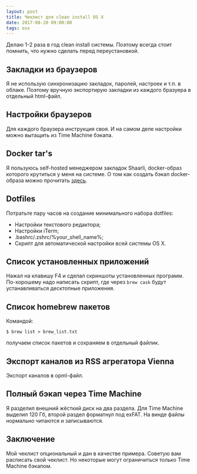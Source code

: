 ```yaml
---
layout: post
title: Чеклист для clean install OS X
date: 2017-08-20 09:00:00
tags: osx
---
```


Делаю 1-2 раза в год clean install системы. Поэтому всегда стоит помнить, что нужно сделать перед переустановкой.

## Закладки из браузеров

Я не использую синхронизацию закладок, паролей, настроек и т.п. в облаке. Поэтому вручную экспортирую закладки из каждого бразуера в отдельный html-файл.

## Настройки браузеров

Для каждого браузера инструкция своя. И на самом деле настройки можно вытащить из Time Machine бэкапа.

## Docker tar's

Я пользуюсь self-hosted менеджером закладок Shaarli, docker-образ которого крутиться у меня на системе. О том как создать бэкап docker-образа можно прочитать [здесь](https://linuxconfig.org/docker-container-backup-and-recovery).

## Dotfiles

Потратьте пару часов на создание минимального набора dotfiles:

- Настройки текстового редактора;
- Настройки iTerm;
- .bashrc/.zshrc/%your_shell_name%;
- Скрипт для автоматической настройки всей системы OS X.

## Список установленных приложений

Нажал на клавишу F4 и сделал скриншоты установленных программ. По-хорошему надо написать скрипт, где через `brew cask` будут устанавливаться десктопные приложения.

## Список homebrew пакетов

Командой:

```shell
$ brew list > brew_list.txt
```

получаем список пакетов и сохраняем в отдельный файлик.

## Экспорт каналов из RSS агрегатора Vienna

Экспорт каналов в opml-файл.

## Полный бэкап через Time Machine

Я разделил внешний жёсткий диск на два раздела. Для Time Machine выделил 120 Гб, второй раздел форматнул под exFAT. На винде файлы нормально читаются и записываются.

## Заключение

Мой чеклист опциональный и дан в качестве примера. Советую вам расписать свой чеклист. Но некоторые могут ограничиться только Time Machine бэкапом.
